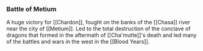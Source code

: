 ### Battle of Metium

A huge victory for [[Chardon]], fought on the banks of the [[Chasa]] river near the city of [[Metium]]. Led to the total destruction of the conclave of dragons that formed in the aftermath of [[Cha'mutte]]'s death and led many of the battles and wars in the west in the [[Blood Years]]. 
